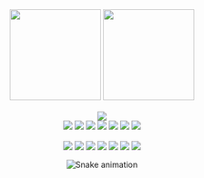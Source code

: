 <div align="center">
  <img height="160em" src="https://github-readme-stats.vercel.app/api?username=felpofo&show_icons=true&theme=radical&include_all_commits=true&count_private=true&disable_animations=true&hide_border=true"/>
  <img height="160em" src="https://github-readme-stats.vercel.app/api/top-langs/?username=felpofo&layout=compact&langs_count=7&theme=radical&hide_border=true"/>
</div>
<div align="center">
  <br>
  <!-- Arch Linux --> <img src="https://img.shields.io/badge/Arch_Linux-1793D1?style=for-the-badge&logo=arch-linux&logoColor=white">
  <br>
  <!--   HTML5    --> <img src="https://img.shields.io/badge/HTML5-E34F26?style=for-the-badge&logo=html5&logoColor=white">
  <!--    CSS     --> <img src="https://img.shields.io/badge/CSS-239120?&style=for-the-badge&logo=css3&logoColor=white">
  <!--  Node.js   --> <img src="https://img.shields.io/badge/Node.js-43853D?style=for-the-badge&logo=node.js&logoColor=white">
  <!-- TypeScript --> <img src="https://img.shields.io/badge/TypeScript-007ACC?style=for-the-badge&logo=typescript&logoColor=white">
  <!-- JavaScript --> <img src="https://img.shields.io/badge/JavaScript-F7DF1E?style=for-the-badge&logo=javascript&logoColor=black">
  <!--   Python   --> <img src="https://img.shields.io/badge/Python-3776AB?style=for-the-badge&logo=python&logoColor=white">
  <!--   React    --> <img src="https://img.shields.io/badge/React-20232A?style=for-the-badge&logo=react&logoColor=61DAFB">
</div>
<br>
<div align="center"> 
  <!--  Discord  --> <a href="https://discord.gg/wagxzStdcR" target="_blank"><!--                          --><img src="https://img.shields.io/badge/Discord-7289DA?style=for-the-badge&logo=discord&logoColor=white"></a> 
  <!--  Twitter  --> <a href="https://twitter.com/felpofo" target="_blank"><!--                            --><img src="https://img.shields.io/badge/Twitter-1DA1F2?style=for-the-badge&logo=twitter&logoColor=white"></a>
  <!-- Instagram --> <a href="https://instagram.com/felpofo/" target="_blank"><!--                         --><img src="https://img.shields.io/badge/Instagram-E4405F?style=for-the-badge&logo=instagram&logoColor=white"></a>
  <!-- Linkedin  --> <a href="https://linkedin.com/in/felpofo" target="_blank"><!--                        --><img src="https://img.shields.io/badge/LinkedIn-0077B5?style=for-the-badge&logo=linkedin&logoColor=white"></a>
  <!--   Gmail   --> <a href="mailto:felipepitolpuhl@gmail.com" target="_blank"><!--                       --><img src="https://img.shields.io/badge/Gmail-%23222?style=for-the-badge&logo=gmail&logoColor=white"></a>
  <!--   Steam   --> <a href="https://steamcommunity.com/id/felpofo/" target="_blank"><!--                 --><img src="https://img.shields.io/badge/Steam-000000?style=for-the-badge&logo=steam&logoColor=white"></a>
  <!--  Spotify  --> <a href="https://open.spotify.com/user/i83u9qvjhi6qsuzpxjdli7vh9" target="_blank"><!----><img src="https://img.shields.io/badge/Spotify-1ED760?&style=for-the-badge&logo=spotify&logoColor=white"></a>
  <br>

  ![Snake animation](https://github.com/felpofo/felpofo/blob/output/github-contribution-grid-snake.svg)
</div>
